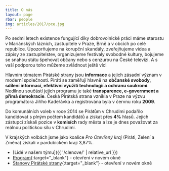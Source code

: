 ```yaml
---
title: O nás
layout: page
rbar: people
img: articles/2017/pce.jpg
---
```


Po sedmi letech existence fungující díky dobrovolnické práci máme starostu v Mariánských lázních, zastupitele v Praze, Brně a v obcích po celé republice. Upozorňujeme na korupční skandály, zveřejňujeme videa a zápisy ze zastupitelstev, organizujeme festivaly svobodné kultury, bojujeme se snahou státu špehovat občany nebo s cenzurou na České televizi. A s vaší podporou toho můžeme zvládnout ještě víc!

Hlavním tématem Pirátské strany jsou **informace** a jejich zásadní význam v moderní společnosti. Piráti se zaměřují hlavně na **občanské svobody, sdílení informací, efektivní využití technologií a ochranu soukromí**. Nedílnou součástí jejich programu je také **transparence, e-government a přímá demokracie**. Česká Pirátská strana vznikla v Praze na výzvu programátora Jiřího Kadeřávka a registrována byla v červnu roku **2009**.


Do komunálních voleb v roce 2014 se Pirátům v Chrudimi podařilo kandidovat s plným počtem kandidátů a získat přes **4%** hlasů. Jejich zástupci získali pozice v **komisích** rady města a lze je dnes považovat za reálnou politickou sílu v Chrudimi.

V krajských volbách jsme jako koalice *Pro Otevřený kraj* (Piráti, Zelení a Změna) získali v pardubickém kraji 3,87%.


* [Lidé v našem týmu]({{ '/clenove/' | relative_url }})
* [Program](https://www.pirati.cz/program/){:target="_blank"} - otevření v novém okně
* [Stanovy Pirátské strany](https://www.pirati.cz/o-nas/stanovy.html){:target="_blank"} - otevření v novém okně

